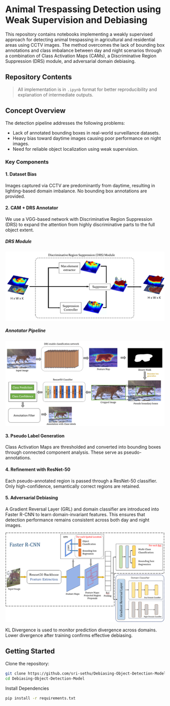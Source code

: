 # Animal Trespassing Detection using Weak Supervision and Debiasing

This repository contains notebooks implementing a weakly supervised approach for detecting animal trespassing in agricultural and residential areas using CCTV images. The method overcomes the lack of bounding box annotations and class imbalance between day and night scenarios through a combination of Class Activation Maps (CAMs), a Discriminative Region Suppression (DRS) module, and adversarial domain debiasing.

## Repository Contents

> All implementation is in `.ipynb` format for better reproducibility and explanation of intermediate outputs.

## Concept Overview

The detection pipeline addresses the following problems:
- Lack of annotated bounding boxes in real-world surveillance datasets.
- Heavy bias toward daytime images causing poor performance on night images.
- Need for reliable object localization using weak supervision.

### Key Components

#### 1. Dataset Bias
Images captured via CCTV are predominantly from daytime, resulting in lighting-based domain imbalance. No bounding box annotations are provided.

#### 2. CAM + DRS Annotator
We use a VGG-based network with Discriminative Region Suppression (DRS) to expand the attention from highly discriminative parts to the full object extent.

##### DRS Module
![DRS Module](figures/DRS.png)

##### Annotator Pipeline
![Novel Annotator](figures/Pipeline.png)

#### 3. Pseudo Label Generation
Class Activation Maps are thresholded and converted into bounding boxes through connected component analysis. These serve as pseudo-annotations.

#### 4. Refinement with ResNet-50
Each pseudo-annotated region is passed through a ResNet-50 classifier. Only high-confidence, semantically correct regions are retained.

#### 5. Adversarial Debiasing
A Gradient Reversal Layer (GRL) and domain classifier are introduced into Faster R-CNN to learn domain-invariant features. This ensures that detection performance remains consistent across both day and night images.

![Architecture of Debiasing Network](figures/Architecture.png)

KL Divergence is used to monitor prediction divergence across domains. Lower divergence after training confirms effective debiasing.

## Getting Started

Clone the repository:

```bash
git clone https://github.com/sri-sethu/Debiasing-Object-Detection-Model.git
cd Debiasing-Object-Detection-Model
```

Install Dependencies

```bash
pip install -r requirements.txt
```